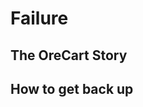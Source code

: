 # Failure

<!-- tell people you trust -->

<!-- failure doesn't define you, it builds you -->

## The OreCart Story

<!-- tell the orecart story: how we had a genuine problem, a good fix, but things broke down. reference *saying no* -->

## How to get back up

<!-- how to move on/get back up -->
